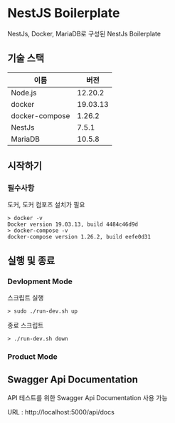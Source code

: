 # NestJS Boilerplate

NestJs, Docker, MariaDB로 구성된 NestJs Boilerplate

## 기술 스택

| 이름           | 버전     |
| -------------- | -------- |
| Node.js        | 12.20.2  |
| docker         | 19.03.13 |
| docker-compose | 1.26.2   |
| NestJs         | 7.5.1    |
| MariaDB        | 10.5.8   |

## 시작하기

### 필수사항

도커, 도커 컴포즈 설치가 필요

```
> docker -v
Docker version 19.03.13, build 4484c46d9d
> docker-compose -v
docker-compose version 1.26.2, build eefe0d31
```

## 실행 및 종료

### Devlopment Mode

스크립트 실행

```
> sudo ./run-dev.sh up
```

종료 스크립트

```
> ./run-dev.sh down
```

### Product Mode

## Swagger Api Documentation

API 테스트를 위한 Swagger Api Documentation 사용 가능

URL : http://localhost:5000/api/docs
